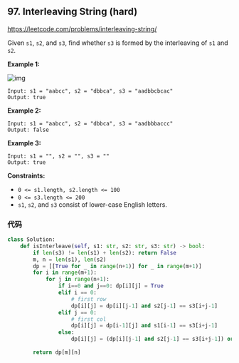 ## 97. Interleaving String (hard)

https://leetcode.com/problems/interleaving-string/

Given `s1`, `s2`, and `s3`, find whether `s3` is formed by the interleaving of `s1` and `s2`.

 

**Example 1:**

![img](https://assets.leetcode.com/uploads/2020/09/02/interleave.jpg)

```
Input: s1 = "aabcc", s2 = "dbbca", s3 = "aadbbcbcac"
Output: true
```

**Example 2:**

```
Input: s1 = "aabcc", s2 = "dbbca", s3 = "aadbbbaccc"
Output: false
```

**Example 3:**

```
Input: s1 = "", s2 = "", s3 = ""
Output: true
```

 

**Constraints:**

- `0 <= s1.length, s2.length <= 100`
- `0 <= s3.length <= 200`
- `s1`, `s2`, and `s3` consist of lower-case English letters.



### 代码

```python
class Solution:
    def isInterleave(self, s1: str, s2: str, s3: str) -> bool:
        if len(s3) != len(s1) + len(s2): return False
        m, n = len(s1), len(s2)
        dp = [[True for _ in range(n+1)] for _ in range(m+1)]
        for i in range(m+1):
            for j in range(n+1):
                if i==0 and j==0: dp[i][j] = True
                elif i == 0:
                    # first row
                    dp[i][j] = dp[i][j-1] and s2[j-1] == s3[i+j-1]
                elif j == 0:
                    # first col
                    dp[i][j] = dp[i-1][j] and s1[i-1] == s3[i+j-1]
                else:
                    dp[i][j] = (dp[i][j-1] and s2[j-1] == s3[i+j-1]) or (dp[i-1][j] and s1[i-1] == s3[i+j-1])
		
        return dp[m][n]
```

